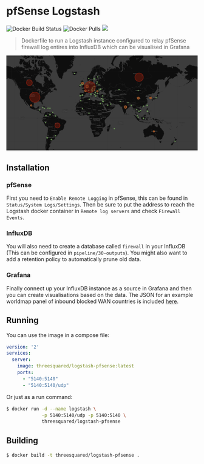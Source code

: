 # pfSense Logstash

![Docker Build Status](https://img.shields.io/docker/cloud/build/threesquared/logstash-pfsense.svg)
![Docker Pulls](https://img.shields.io/docker/pulls/threesquared/logstash-pfsense.svg)
[![](https://images.microbadger.com/badges/image/threesquared/logstash-pfsense.svg)](https://microbadger.com/images/threesquared/logstash-pfsense)

> Dockerfile to run a Logstash instance configured to relay pfSense firewall log entires into InfluxDB which can be visualised in Grafana

![](map.png)

## Installation

### pfSense

First you need to `Enable Remote Logging` in pfSense, this can be found in `Status/System Logs/Settings`. Then be sure to put the address to reach the Logstash docker container in `Remote log servers` and check `Firewall Events`.

### InfluxDB

You will also need to create a database called `firewall` in your InfluxDB (This can be configured in `pipeline/30-outputs`). You might also want to add a retention policy to automatically prune old data.

### Grafana

Finally connect up your InfluxDB instance as a source in Grafana and then you can create visualisations based on the data. The JSON for an example worldmap panel of inbound blocked WAN countries is included [here](./panel.json).

## Running

You can use the image in a compose file:

```yaml
version: '2'
services:
  server:
    image: threesquared/logstash-pfsense:latest
    ports:
      - "5140:5140"
      - "5140:5140/udp"
```

Or just as a run command:

```bash
$ docker run -d --name logstash \
             -p 5140:5140/udp -p 5140:5140 \
             threesquared/logstash-pfsense
```

## Building

```bash
$ docker build -t threesquared/logstash-pfsense .
```
